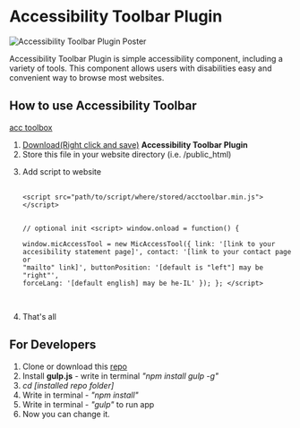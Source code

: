 <h1>Accessibility Toolbar Plugin</h1>

<p>
	<img src="https://raw.githubusercontent.com/mickidum/acc_toolbar/master/poster.jpg" alt="Accessibility Toolbar Plugin Poster">
</p>

<p>
Accessibility Toolbar Plugin is simple accessibility component, including a variety of tools.
This component allows users with disabilities easy and convenient way to browse most websites.
</p>

<h2>How to use Accessibility Toolbar</h2>
<a href="http://webworks.ga/acc_toolbar">acc toolbox</a>
<ol>
	<li><a href="https://raw.githubusercontent.com/mickidum/acc_toolbar/master/acctoolbar/acctoolbar.min.js">Download(Right click and save)</a> <strong>Accessibility Toolbar Plugin</strong></li>
	<li>Store this file in your website directory (i.e. /public_html)</li>
	<li>
		<p>Add script to website</p>
		<div class="language-js highlighter-rouge">
			<div class="highlight">
				<pre class="highlight">
					<code>
&lt;script src="path/to/script/where/stored/acctoolbar.min.js"&gt;&lt;/script&gt;

// optional init
&lt;script&gt;
  window.onload = function() {	
    window.micAccessTool = new MicAccessTool({
      link: '[link to your accesibility statement page]',
      contact: '[link to your contact page or "mailto" link]',
      buttonPosition: '[default is "left"] may be "right"',
      forceLang: '[default english] may be he-IL'
    });
  };
&lt;/script&gt;
		</code>
				</pre>
			</div>
		</div>
	</li>
	<li>That's all</li>
</ol>

<h2>For Developers</h2>

<ol>
	<li>Clone or download this <a href="{{ site.github.repository_url }}">repo</a></li>
	<li>Install <strong>gulp.js</strong> - write in terminal <em>"npm install gulp -g"</em></li>
	<li><em>cd [installed repo folder]</em></li>
	<li>Write in terminal - <em>"npm install"</em></li>
	<li>Write in terminal - <em>"gulp"</em> to run app</li>
	<li>Now you can change it.</li>
</ol>
